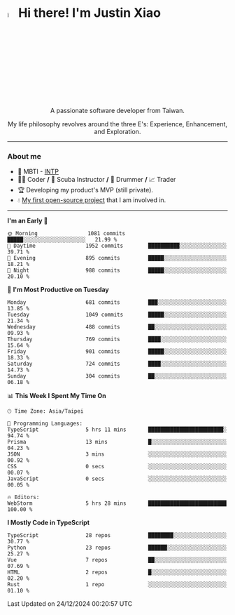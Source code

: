 # <img src="https://media.giphy.com/media/hvRJCLFzcasrR4ia7z/giphy.gif" width="5%">Hi there! I'm Justin Xiao
<p align="center">A passionate software developer from Taiwan.  </p>
<p align="center">My life philosophy revolves around the three E's: Experience, Enhancement, and Exploration.</p>

---
### About me
- 👀 MBTI - [INTP](https://www.16personalities.com/intp-personality)
- 👨‍💻 Coder **/** 🤿 Scuba Instructor **/** 🥁 Drummer **/** 📈 Trader
- 🏆 Developing my product's MVP (still private).
- 💧 [My first open-source project](https://github.com/Game-as-a-Service/Game-Lobby-Web) that I am involved in.

---
<!--START_SECTION:waka-->
**I'm an Early 🐤** 

```text
🌞 Morning                1081 commits        █████░░░░░░░░░░░░░░░░░░░░   21.99 % 
🌆 Daytime                1952 commits        ██████████░░░░░░░░░░░░░░░   39.71 % 
🌃 Evening                895 commits         █████░░░░░░░░░░░░░░░░░░░░   18.21 % 
🌙 Night                  988 commits         █████░░░░░░░░░░░░░░░░░░░░   20.10 % 
```
📅 **I'm Most Productive on Tuesday** 

```text
Monday                   681 commits         ███░░░░░░░░░░░░░░░░░░░░░░   13.85 % 
Tuesday                  1049 commits        █████░░░░░░░░░░░░░░░░░░░░   21.34 % 
Wednesday                488 commits         ██░░░░░░░░░░░░░░░░░░░░░░░   09.93 % 
Thursday                 769 commits         ████░░░░░░░░░░░░░░░░░░░░░   15.64 % 
Friday                   901 commits         █████░░░░░░░░░░░░░░░░░░░░   18.33 % 
Saturday                 724 commits         ████░░░░░░░░░░░░░░░░░░░░░   14.73 % 
Sunday                   304 commits         ██░░░░░░░░░░░░░░░░░░░░░░░   06.18 % 
```


📊 **This Week I Spent My Time On** 

```text
🕑︎ Time Zone: Asia/Taipei

💬 Programming Languages: 
TypeScript               5 hrs 11 mins       ████████████████████████░   94.74 % 
Prisma                   13 mins             █░░░░░░░░░░░░░░░░░░░░░░░░   04.23 % 
JSON                     3 mins              ░░░░░░░░░░░░░░░░░░░░░░░░░   00.92 % 
CSS                      0 secs              ░░░░░░░░░░░░░░░░░░░░░░░░░   00.07 % 
JavaScript               0 secs              ░░░░░░░░░░░░░░░░░░░░░░░░░   00.05 % 

🔥 Editors: 
WebStorm                 5 hrs 28 mins       █████████████████████████   100.00 % 
```

**I Mostly Code in TypeScript** 

```text
TypeScript               28 repos            ████████░░░░░░░░░░░░░░░░░   30.77 % 
Python                   23 repos            ██████░░░░░░░░░░░░░░░░░░░   25.27 % 
Vue                      7 repos             ██░░░░░░░░░░░░░░░░░░░░░░░   07.69 % 
HTML                     2 repos             █░░░░░░░░░░░░░░░░░░░░░░░░   02.20 % 
Rust                     1 repo              ░░░░░░░░░░░░░░░░░░░░░░░░░   01.10 % 
```




 Last Updated on 24/12/2024 00:20:57 UTC
<!--END_SECTION:waka-->

